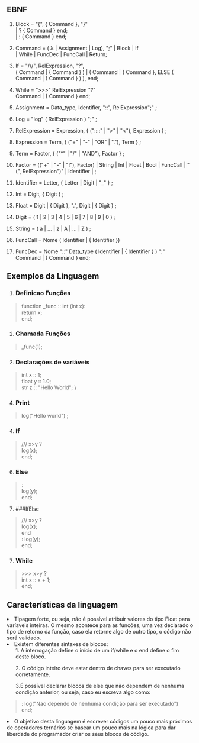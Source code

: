 ## EBNF

  1. Block = "{", { Command }, "}" \
    | ? { Command } end; \
    | : { Command } end;

  2. Command = ( λ | Assignment | Log), ";" | Block | If \
  | While | FuncDec | FuncCall | Return;

  3. If = "///", RelExpression, "?", \
    ( Command | { Command } ) | ( Command | { Command }, ELSE ( Command | { Command } ) ), 
    end;

  4. While = ">>>" RelExpression "?" \
    Command | { Command } 
    end;

  5. Assignment = Data_type, Identifier, "::", RelExpression";" ;

  6. Log = "log" ( RelExpression ) ";" ;

  7. RelExpression = Expression, { ("::::" | ">" | "<"), Expression } ;

  8. Expression = Term, { ("+" | "-" | "OR" | "."), Term } ;

  9. Term = Factor, { ("*" | "/" | "AND"), Factor } ;

  10. Factor = (("+" | "-" | "!"), Factor) | String | Int | 
  Float | Bool | FuncCall | "(", RelExpression")" | Identifier | ;

  11. Identifier = Letter, { Letter | Digit | "_" } ;

  12. Int = Digit, { Digit } ;

  13. Float = Digit | { Digit }, ".", Digit | { Digit } ;

  14. Digit = ( 1 | 2 | 3 | 4 | 5 | 6 | 7 | 8 | 9 | 0 ) ;

  15. String = ( a | ... | z | A | ... | Z ) ;

  16. FuncCall = Nome ( Identifier | { Identifier })

  17. FuncDec = Nome "::" Data_type ( Identifier | { Identifier } ) ":"\
      Command | { Command } 
      end;

## Exemplos da Linguagem

1. ### Definicao Funções
  >function _func :: int (int x): \
    return x; \
  end;

2. ### Chamada Funções
  >  _func(1);

2. ### Declarações de variáveis
  > int x :: 1; \
  > float y :: 1.0; \
  > str z :: "Hello World"; \

4. ### Print
  >  log("Hello world") ;

4. ### If
  >  /// x>y ? \
    log(x);\
    end;

6. ### Else
  >  : \
    log(y);\
    end;

7. ###IfElse
  > /// x>y ? \
    log(x);\
    end \
    : log(y);\
    end;

7. ### While
  > \>>> x>y ? \
    int x :: x + 1; \
    end;

## Características da linguagem
  <li> Tipagem forte, ou seja, não é possível atribuir valores do tipo Float para varíaveis inteiras. O mesmo acontece para as funções, uma vez declarado o tipo de retorno da função, caso ela retorne algo de outro tipo, o código não será validado.</li>

  <li> Existem diferentes sintaxes de blocos:
    <ul>1. A interrogação define o início de um if/while e o end define o fim deste bloco.</ul> 
    <ul>2. O código inteiro deve estar dentro de chaves para ser executado corretamente.</ul>
    <ul>3.É possível declarar blocos de else que não dependem de nenhuma condição anterior, ou seja, caso eu escreva algo como:</ul>
  </li>

> : log("Nao dependo de nenhuma condição para ser executado")\
  end;

<li>O objetivo desta linguagem é escrever códigos um pouco mais próximos de operadores ternários se basear um pouco mais na lógica para dar liberdade do programador criar os seus blocos de código.</li> 